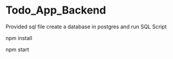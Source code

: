 # Todo_App_Backend

Provided sql file create a database in postgres and run SQL Script

npm install

npm start 
